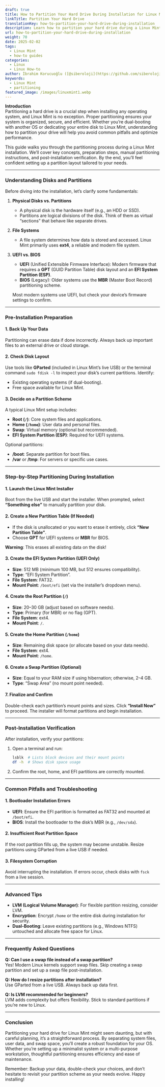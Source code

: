 ```yaml
---
draft: true
title: How to Partition Your Hard Drive During Installation for Linux Mint
linkTitle: Partition Your Hard Drive
translationKey: how-to-partition-your-hard-drive-during-installation
description: Learn how to partition your hard drive during a Linux Mint installation. This guide covers key concepts, preparation steps, manual partitioning instructions, and post-installation verification.
url: how-to-partition-your-hard-drive-during-installation
weight: 70
date: 2025-02-02
tags:
  - Linux Mint
  - how-to guides
categories:
  - Linux
  - Linux How-to
author: İbrahim Korucuoğlu ([@siberoloji](https://github.com/siberoloji))
keywords:
  - Linux Mint
  - partitioning
featured_image: /images/linuxmint1.webp
---
```

**Introduction**  
Partitioning a hard drive is a crucial step when installing any operating system, and Linux Mint is no exception. Proper partitioning ensures your system is organized, secure, and efficient. Whether you’re dual-booting with another OS or dedicating your entire disk to Linux Mint, understanding how to partition your drive will help you avoid common pitfalls and optimize performance.  

This guide walks you through the partitioning process during a Linux Mint installation. We’ll cover key concepts, preparation steps, manual partitioning instructions, and post-installation verification. By the end, you’ll feel confident setting up a partition layout tailored to your needs.  

---

### **Understanding Disks and Partitions**  

Before diving into the installation, let’s clarify some fundamentals:  

1. **Physical Disks vs. Partitions**  
   - A physical disk is the hardware itself (e.g., an HDD or SSD).  
   - Partitions are logical divisions of the disk. Think of them as virtual “sections” that behave like separate drives.  

2. **File Systems**  
   - A file system determines how data is stored and accessed. Linux Mint primarily uses **ext4**, a reliable and modern file system.  

3. **UEFI vs. BIOS**  
   - **UEFI** (Unified Extensible Firmware Interface): Modern firmware that requires a **GPT** (GUID Partition Table) disk layout and an **EFI System Partition (ESP)**.  
   - **BIOS** (Legacy): Older systems use the **MBR** (Master Boot Record) partitioning scheme.  

   Most modern systems use UEFI, but check your device’s firmware settings to confirm.  

---

### **Pre-Installation Preparation**  

#### **1. Back Up Your Data**  

Partitioning can erase data if done incorrectly. Always back up important files to an external drive or cloud storage.  

#### **2. Check Disk Layout**  

Use tools like **GParted** (included in Linux Mint’s live USB) or the terminal command `sudo fdisk -l` to inspect your disk’s current partitions. Identify:  

- Existing operating systems (if dual-booting).  
- Free space available for Linux Mint.  

#### **3. Decide on a Partition Scheme**  

A typical Linux Mint setup includes:  

- **Root (`/`)**: Core system files and applications.  
- **Home (`/home`)**: User data and personal files.  
- **Swap**: Virtual memory (optional but recommended).  
- **EFI System Partition (ESP)**: Required for UEFI systems.  

Optional partitions:  

- **/boot**: Separate partition for boot files.  
- **/var** or **/tmp**: For servers or specific use cases.  

---

### **Step-by-Step Partitioning During Installation**  

#### **1. Launch the Linux Mint Installer**  

Boot from the live USB and start the installer. When prompted, select **“Something else”** to manually partition your disk.  

#### **2. Create a New Partition Table (If Needed)**  

- If the disk is unallocated or you want to erase it entirely, click **“New Partition Table”**.  
- Choose **GPT** for UEFI systems or **MBR** for BIOS.  

**Warning**: This erases all existing data on the disk!  

#### **3. Create the EFI System Partition (UEFI Only)**  

- **Size**: 512 MB (minimum 100 MB, but 512 ensures compatibility).  
- **Type**: “EFI System Partition”.  
- **File System**: FAT32.  
- **Mount Point**: `/boot/efi` (set via the installer’s dropdown menu).  

#### **4. Create the Root Partition (`/`)**  

- **Size**: 20–30 GB (adjust based on software needs).  
- **Type**: Primary (for MBR) or no flag (GPT).  
- **File System**: ext4.  
- **Mount Point**: `/`.  

#### **5. Create the Home Partition (`/home`)**  

- **Size**: Remaining disk space (or allocate based on your data needs).  
- **File System**: ext4.  
- **Mount Point**: `/home`.  

#### **6. Create a Swap Partition (Optional)**  

- **Size**: Equal to your RAM size if using hibernation; otherwise, 2–4 GB.  
- **Type**: “Swap Area” (no mount point needed).  

#### **7. Finalize and Confirm**  

Double-check each partition’s mount points and sizes. Click **“Install Now”** to proceed. The installer will format partitions and begin installation.  

---

### **Post-Installation Verification**  

After installation, verify your partitions:  

1. Open a terminal and run:  

   ```bash  
   lsblk  # Lists block devices and their mount points  
   df -h  # Shows disk space usage  
   ```  

2. Confirm the root, home, and EFI partitions are correctly mounted.  

---

### **Common Pitfalls and Troubleshooting**  

#### **1. Bootloader Installation Errors**  

- **UEFI**: Ensure the EFI partition is formatted as FAT32 and mounted at `/boot/efi`.  
- **BIOS**: Install the bootloader to the disk’s MBR (e.g., `/dev/sda`).  

#### **2. Insufficient Root Partition Space**  

If the root partition fills up, the system may become unstable. Resize partitions using GParted from a live USB if needed.  

#### **3. Filesystem Corruption**  

Avoid interrupting the installation. If errors occur, check disks with `fsck` from a live session.  

---

### **Advanced Tips**  

- **LVM (Logical Volume Manager)**: For flexible partition resizing, consider LVM.  
- **Encryption**: Encrypt `/home` or the entire disk during installation for security.  
- **Dual-Booting**: Leave existing partitions (e.g., Windows NTFS) untouched and allocate free space for Linux.  

---

### **Frequently Asked Questions**  

**Q: Can I use a swap file instead of a swap partition?**  
Yes! Modern Linux kernels support swap files. Skip creating a swap partition and set up a swap file post-installation.  

**Q: How do I resize partitions after installation?**  
Use GParted from a live USB. Always back up data first.  

**Q: Is LVM recommended for beginners?**  
LVM adds complexity but offers flexibility. Stick to standard partitions if you’re new to Linux.  

---

### **Conclusion**  

Partitioning your hard drive for Linux Mint might seem daunting, but with careful planning, it’s a straightforward process. By separating system files, user data, and swap space, you’ll create a robust foundation for your OS. Whether you’re setting up a minimalist system or a multi-purpose workstation, thoughtful partitioning ensures efficiency and ease of maintenance.  

Remember: Backup your data, double-check your choices, and don’t hesitate to revisit your partition scheme as your needs evolve. Happy installing!  
